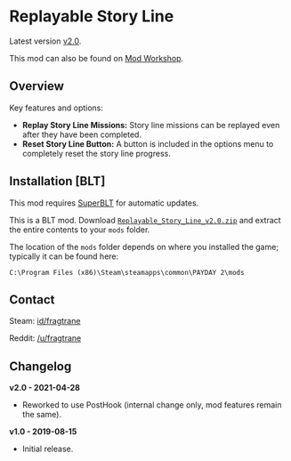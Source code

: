 # Replayable Story Line

Latest version [v2.0](https://github.com/fragtrane/Payday-2-Mods/raw/master/Replayable%20Story%20Line/Replayable_Story_Line_v2.0.zip).

This mod can also be found on [Mod Workshop](https://modworkshop.net/mod/25510).

## Overview

Key features and options:

- **Replay Story Line Missions:** Story line missions can be replayed even after they have been completed.
- **Reset Story Line Button:** A button is included in the options menu to completely reset the story line progress.

## Installation [BLT]

This mod requires [SuperBLT](https://superblt.znix.xyz) for automatic updates.

This is a BLT mod. Download [`Replayable_Story_Line_v2.0.zip`](https://github.com/fragtrane/Payday-2-Mods/raw/master/Replayable%20Story%20Line/Replayable_Story_Line_v2.0.zip) and extract the entire contents to your `mods` folder.

The location of the `mods` folder depends on where you installed the game; typically it can be found here:

```
C:\Program Files (x86)\Steam\steamapps\common\PAYDAY 2\mods
```

## Contact

Steam: [id/fragtrane](https://steamcommunity.com/id/fragtrane)

Reddit: [/u/fragtrane](https://www.reddit.com/user/fragtrane)

## Changelog

**v2.0 - 2021-04-28**

- Reworked to use PostHook (internal change only, mod features remain the same).

**v1.0 - 2019-08-15**

- Initial release.
